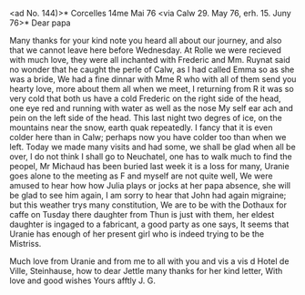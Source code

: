<ad No. 144)>* Corcelles 14me Mai 76
 <via Calw 29. May 76, erh. 15. Juny 76>*
Dear papa

Many thanks for your kind note you heard all about our journey, and also that we cannot leave here before Wednesday. At Rolle we were recieved with much love, they were all inchanted with Frederic and Mm. Ruynat said no wonder that he caught the perle of Calw, as I had called Emma so as she was a bride, We had a fine dinnar with Mme R who with all of them send you hearty love, more about them all when we meet, I returning from R it was so very cold that both us have a cold Frederic on the right side of the head, one eye red and running with water as well as the nose My self ear ach and pein on the left side of the head. This last night two degres of ice, on the mountains near the snow, earth quak repeatedly. I fancy that it is even colder here than in Calw; perhaps now you have colder too than when we left. Today we made many visits and had some, we shall be glad when all be over, I do not think I shall go to Neuchatel, one has to walk much to find the peopel, Mr Michaud has been buried last week it is a loss for many, Uranie goes alone to the meeting as F and myself are not quite well, We were amused to hear how how Julia plays or jocks at her papa absence, she will be glad to see him again, I am sorry to hear that John had again migraine; but this weather trys many constitution, We are to be with the Dothaux for caffe on Tusday there daughter from Thun is just with them, her eldest daughter is ingaged to a fabricant, a good party as one says, It seems that Uranie has enough of her present girl who is indeed trying to be the Mistriss.

Much love from Uranie and from me to all with you and vis a vis d Hotel de Ville, Steinhause, how to dear Jettle many thanks for her kind letter, 
With love and good wishes
 Yours afftly J. G.
